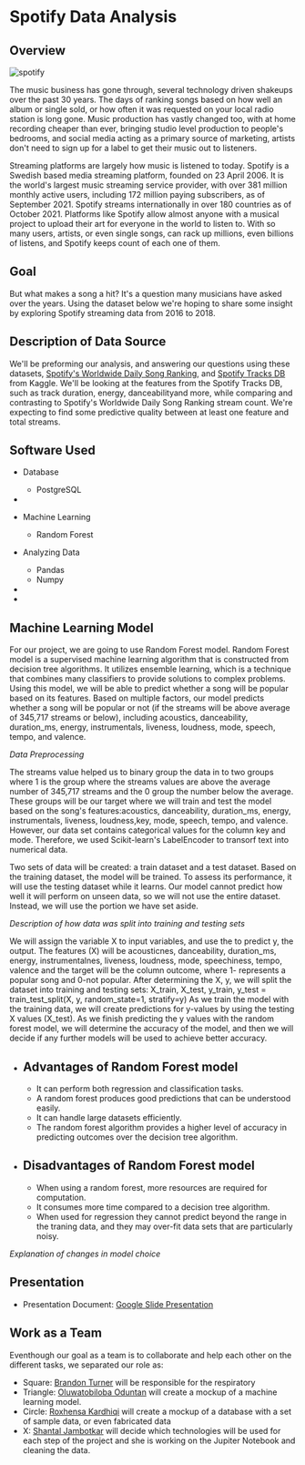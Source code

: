 
# Spotify Data Analysis


## Overview

![spotify](https://user-images.githubusercontent.com/89357104/147999820-7eac0382-2b34-476b-818e-85ff8c85c78f.jpeg)

The music business has gone through, several technology driven shakeups over the past 30 years. The days of ranking songs based on how well
an album or single sold, or how often it was requested on your local radio station is long gone. Music production has vastly changed too, 
with at home recording cheaper than ever, bringing studio level production to people's bedrooms, and social media acting as a primary source
of marketing, artists don't need to sign up for a label to get their music out to listeners. 

Streaming platforms are largely how music is listened to today. Spotify is a Swedish based media streaming platform, founded on 23 April 2006. 
It is the world's largest music streaming service provider, with over 381 million monthly active users, including 172 million paying subscribers, 
as of September 2021. Spotify streams internationally in over 180 countries as of October 2021. Platforms like Spotify allow almost anyone with 
a musical project to upload their art for everyone in the world to listen to. With so many users, artists, or even single songs, can rack up 
millions, even billions of listens, and Spotify keeps count of each one of them.

## Goal
But what makes a song a hit? It's a question many musicians have asked over the years. Using the dataset below we're hoping to share
some insight by exploring Spotify streaming data from 2016 to 2018.


## Description of Data Source
We'll be preforming our analysis, and answering our questions using these datasets, [Spotify's Worldwide Daily Song Ranking](https://www.kaggle.com/edumucelli/spotifys-worldwide-daily-song-ranking/data), and [Spotify Tracks DB](https://www.kaggle.com/zaheenhamidani/ultimate-spotify-tracks-db?select=SpotifyFeatures.csv) from Kaggle. 
We'll be looking at the features from the Spotify Tracks DB, such as track duration, energy, danceabilityand more, while comparing and contrasting 
to Spotify's Worldwide Daily Song Ranking stream count. We're expecting to find some predictive quality between at least one feature and total streams.



## Software Used
  * Database
     * PostgreSQL
  *
  * Machine Learning 
    * Random Forest
    
  * Analyzing Data
    * Pandas 
    * Numpy 
  * 
  * 

## Machine Learning Model

For our project, we are going to use Random Forest model. Random Forest model is a supervised machine learning algorithm that is constructed from decision tree algorithms. It utilizes ensemble learning, which is a technique that combines many classifiers to provide solutions to complex problems. Using this model, we will be able to predict whether a song will be popular based on its features. Based on multiple factors, our model predicts whether a song will be popular or not (if the streams will be above average of 345,717 streams or below), including acoustics, danceability, duration_ms, energy, instrumentals, liveness, loudness, mode, speech, tempo, and valence.

*Data Preprocessing*

The streams value helped us to binary group the data in to two groups where 1 is the group where the streams values are above the average number of 345,717 streams and the 0 group the number below the average. These groups will be our target where we will train and test the model based on the song's features:acoustics, danceability, duration_ms, energy, instrumentals, liveness, loudness,key, mode, speech, tempo, and valence.
However, our data set contains categorical values for the column key and mode. Therefore, we used Scikit-learn's LabelEncoder to transorf text into numerical data.

Two sets of data will be created: a train dataset and a test dataset. Based on the training dataset, the model will be trained. To assess its performance, it will use the testing dataset while it learns. Our model cannot predict how well it will perform on unseen data, so we will not use the entire dataset. Instead, we will use the portion we have set aside.

*Description of how data was split into training and testing sets*

We will assign the variable X to input variables, and use the to predict y, the output. The features (X) will be acousticnes, danceability, duration_ms, energy, instrumentalnes, liveness, loudness, mode, speechiness, tempo, valence and the target will be the column outcome, where 1- represents a popular song and 0-not popular.
After determining the X, y, we will split the dataset into training and testing sets: X_train, X_test, y_train, y_test = train_test_split(X, y, random_state=1, stratify=y)
As we train the model with the training data, we will create predictions for y-values by using the testing X values (X_test).
As we finish predicting the y values with the random forest model, we will determine the accuracy of the model, and then we will decide if any further models will be used to achieve better accuracy.

* ## Advantages of Random Forest model
  - It can perform both regression and classification tasks.
  - A random forest produces good predictions that can be understood easily.
  - It can handle large datasets efficiently.
  - The random forest algorithm provides a higher level of accuracy in predicting outcomes over the decision tree algorithm.

* ## Disadvantages of Random Forest model
  - When using a random forest, more resources are required for computation.
  - It consumes more time compared to a decision tree algorithm.
  - When used for regression they cannot predict beyond the range in the traning data, and they may over-fit data sets that are particularly noisy.

*Explanation of changes in model choice*
  




## Presentation 

* Presentation Document: [Google Slide Presentation](https://docs.google.com/presentation/d/1kofNapJf18HnhgTNp6hX8VxUg7Z1qYCCVxNfF793xiA/edit#slide=id.g723630543_3_0)

## Work as a Team

Eventhough our goal as a team is to collaborate and help each other on the different tasks, we separated our role as:
* Square: [Brandon Turner](https://github.com/BrandonTur90) will be responsible for the respiratory
* Triangle: [Oluwatobiloba Oduntan](https://github.com/Tobi1018) will create a mockup of a machine learning model.
* Circle: [Roxhensa Kardhiqi](https://github.com/roxhensa02) will create a mockup of a database with a set of sample data, or even fabricated data
* X: [Shantal Jambotkar](https://github.com/shantaljambotkar) will decide which technologies will be used for each step of the project and she is working on the Jupiter Notebook and cleaning the data.

